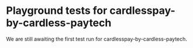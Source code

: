 # Playground tests for cardlesspay-by-cardless-paytech
We are still awaiting the first test run for cardlesspay-by-cardless-paytech.
